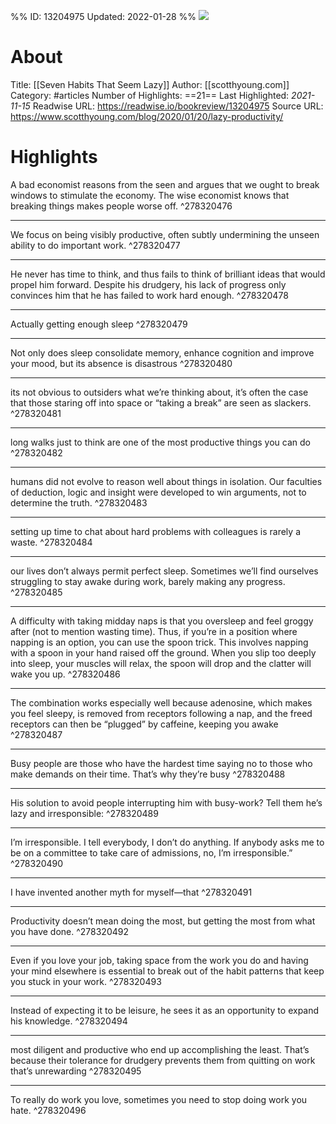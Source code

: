 %%
ID: 13204975
Updated: 2022-01-28
%%
![](https://readwise-assets.s3.amazonaws.com/static/images/article1.be68295a7e40.png)

# About
Title: [[Seven Habits That Seem Lazy]]
Author: [[scotthyoung.com]]
Category: #articles
Number of Highlights: ==21==
Last Highlighted: *2021-11-15*
Readwise URL: https://readwise.io/bookreview/13204975
Source URL: https://www.scotthyoung.com/blog/2020/01/20/lazy-productivity/


# Highlights 
A bad economist reasons from the seen and argues that we ought to break windows to stimulate the economy. The wise economist knows that breaking things makes people worse off.  ^278320476

---

We focus on being visibly productive, often subtly undermining the unseen ability to do important work.  ^278320477

---

He never has time to think, and thus fails to think of brilliant ideas that would propel him forward. Despite his drudgery, his lack of progress only convinces him that he has failed to work hard enough.  ^278320478

---

Actually getting enough sleep  ^278320479

---

Not only does sleep consolidate memory, enhance cognition and improve your mood, but its absence is disastrous  ^278320480

---

its not obvious to outsiders what we’re thinking about, it’s often the case that those staring off into space or “taking a break” are seen as slackers.  ^278320481

---

long walks just to think are one of the most productive things you can do  ^278320482

---

humans did not evolve to reason well about things in isolation. Our faculties of deduction, logic and insight were developed to win arguments, not to determine the truth.  ^278320483

---

setting up time to chat about hard problems with colleagues is rarely a waste.  ^278320484

---

our lives don’t always permit perfect sleep. Sometimes we’ll find ourselves struggling to stay awake during work, barely making any progress.  ^278320485

---

A difficulty with taking midday naps is that you oversleep and feel groggy after (not to mention wasting time). Thus, if you’re in a position where napping is an option, you can use the spoon trick. This involves napping with a spoon in your hand raised off the ground. When you slip too deeply into sleep, your muscles will relax, the spoon will drop and the clatter will wake you up.  ^278320486

---

The combination works especially well because adenosine, which makes you feel sleepy, is removed from receptors following a nap, and the freed receptors can then be “plugged” by caffeine, keeping you awake  ^278320487

---

Busy people are those who have the hardest time saying no to those who make demands on their time. That’s why they’re busy  ^278320488

---

His solution to avoid people interrupting him with busy-work? Tell them he’s lazy and irresponsible:  ^278320489

---

I’m irresponsible. I tell everybody, I don’t do anything. If anybody asks me to be on a committee to take care of admissions, no, I’m irresponsible.”  ^278320490

---

I have invented another myth for myself—that  ^278320491

---

Productivity doesn’t mean doing the most, but getting the most from what you have done.  ^278320492

---

Even if you love your job, taking space from the work you do and having your mind elsewhere is essential to break out of the habit patterns that keep you stuck in your work.  ^278320493

---

Instead of expecting it to be leisure, he sees it as an opportunity to expand his knowledge.  ^278320494

---

most diligent and productive who end up accomplishing the least. That’s because their tolerance for drudgery prevents them from quitting on work that’s unrewarding  ^278320495

---

To really do work you love, sometimes you need to stop doing work you hate.  ^278320496

